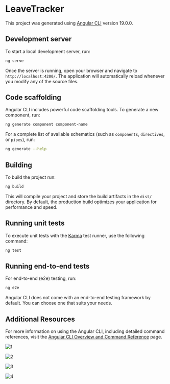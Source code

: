# LeaveTracker

This project was generated using [Angular CLI](https://github.com/angular/angular-cli) version 19.0.0.

## Development server

To start a local development server, run:

```bash
ng serve
```

Once the server is running, open your browser and navigate to `http://localhost:4200/`. The application will automatically reload whenever you modify any of the source files.

## Code scaffolding

Angular CLI includes powerful code scaffolding tools. To generate a new component, run:

```bash
ng generate component component-name
```

For a complete list of available schematics (such as `components`, `directives`, or `pipes`), run:

```bash
ng generate --help
```

## Building

To build the project run:

```bash
ng build
```

This will compile your project and store the build artifacts in the `dist/` directory. By default, the production build optimizes your application for performance and speed.

## Running unit tests

To execute unit tests with the [Karma](https://karma-runner.github.io) test runner, use the following command:

```bash
ng test
```

## Running end-to-end tests

For end-to-end (e2e) testing, run:

```bash
ng e2e

```

Angular CLI does not come with an end-to-end testing framework by default. You can choose one that suits your needs.

## Additional Resources

For more information on using the Angular CLI, including detailed command references, visit the [Angular CLI Overview and Command Reference](https://angular.dev/tools/cli) page.

![1](https://github.com/user-attachments/assets/e7ba00cf-8ea6-4272-b495-755997260a9e)



![2](https://github.com/user-attachments/assets/0096c156-76ff-49b4-a011-70e640218983)



![3](https://github.com/user-attachments/assets/5a0bedb3-685e-4926-9a5c-40ff230a2290)


![4](https://github.com/user-attachments/assets/8bf8b948-1e6a-4f5a-a1e8-b16df010bcc8)


